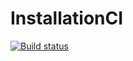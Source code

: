 # InstallationCI
[![Build status](https://ci.appveyor.com/api/projects/status/k43522smyqmd1q5f?svg=true)](https://ci.appveyor.com/project/Chebykina-Xenia/installationci)
